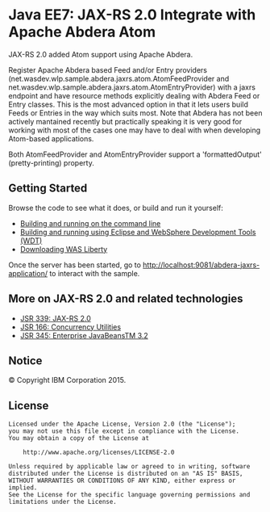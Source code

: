 # Java EE7: JAX-RS 2.0 Integrate with Apache Abdera Atom

JAX-RS 2.0 added Atom support using Apache Abdera.


Register Apache Abdera based Feed and/or Entry providers (net.wasdev.wlp.sample.abdera.jaxrs.atom.AtomFeedProvider and net.wasdev.wlp.sample.abdera.jaxrs.atom.AtomEntryProvider) with a jaxrs endpoint and have resource methods explicitly dealing with Abdera Feed or Entry classes. This is the most advanced option in that it lets users build Feeds or Entries in the way which suits most. Note that Abdera has not been actively mantained recently but practically speaking it is very good for working with most of the cases one may have to deal with when developing Atom-based applications.

Both AtomFeedProvider and AtomEntryProvider support a 'formattedOutput' (pretty-printing) property.
## Getting Started

Browse the code to see what it does, or build and run it yourself:
* [Building and running on the command line](/docs/Using-cmd-line.md)
* [Building and running using Eclipse and WebSphere Development Tools (WDT)](/docs/Using-WDT.md)
* [Downloading WAS Liberty](/docs/Downloading-WAS-Liberty.md)

Once the server has been started, go to [http://localhost:9081/abdera-jaxrs-application/](http://localhost:9081/abdera-jaxrs-application/) to interact with the sample.


## More on JAX-RS 2.0 and related technologies
* [JSR 339: JAX-RS 2.0](https://jcp.org/en/jsr/detail?id=339)
* [JSR 166: Concurrency Utilities](https://jcp.org/en/jsr/detail?id=166)
* [JSR 345: Enterprise JavaBeansTM 3.2](https://jcp.org/en/jsr/detail?id=345)

## Notice

© Copyright IBM Corporation 2015.

## License

```text
Licensed under the Apache License, Version 2.0 (the "License");
you may not use this file except in compliance with the License.
You may obtain a copy of the License at

    http://www.apache.org/licenses/LICENSE-2.0

Unless required by applicable law or agreed to in writing, software
distributed under the License is distributed on an "AS IS" BASIS,
WITHOUT WARRANTIES OR CONDITIONS OF ANY KIND, either express or implied.
See the License for the specific language governing permissions and
limitations under the License.
````
